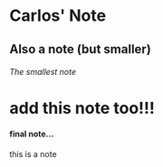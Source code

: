 # Carlos' Note
## Also a note (but smaller)
###### The smallest note

# add this note too!!!

#### final note...

this is a note